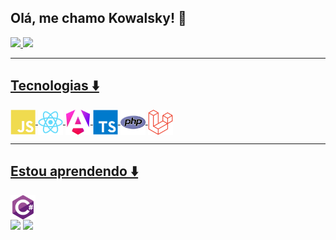 ##  Olá, me chamo Kowalsky! 👋
  
  <a href="https://github.com/kowalskyjunior">
  <img height="150em" src="https://github-readme-stats.vercel.app/api?username=kowalskyjunior&show_icons=true&theme=dark&include_all_commits=true&count_private=true"/>
  <img height="150em" src="https://github-readme-stats.vercel.app/api/top-langs/?username=kowalskyjunior&layout=compact&langs_count=7&theme=dark"/>

  
<hr>  

  ## Tecnologias ⬇️

  <div display="flex" flex-direction="row">
    <img align="center" alt="Js" height="40" width="40" src="https://raw.githubusercontent.com/devicons/devicon/master/icons/javascript/javascript-plain.svg">
    <img align="center" alt="Js" height="40" width="40" src="https://raw.githubusercontent.com/devicons/devicon/master/icons/react/react-original.svg">
    <img align="center" alt="Js" height="40" width="40" src="https://raw.githubusercontent.com/devicons/devicon/master/icons/angular/angular-original.svg">
    <img align="center" alt="Js" height="40" width="40" src="https://raw.githubusercontent.com/devicons/devicon/master/icons/typescript/typescript-original.svg">
    <img align="center" alt="Js" height="40" width="40" src="https://raw.githubusercontent.com/devicons/devicon/master/icons/php/php-original.svg">
    <img align="center" alt="Js" height="40" width="40" src="https://raw.githubusercontent.com/devicons/devicon/master/icons/laravel/laravel-original.svg">
  </div>


  <hr>

  ## Estou aprendendo ⬇️
<img align="center" alt="Js" height="40" width="40" src="https://raw.githubusercontent.com/devicons/devicon/master/icons/csharp/csharp-original.svg">

<div display="flex">
    <a href="https://instagram.com/kowalskyjr" target="_blank"><img src="https://img.shields.io/badge/-Instagram-%23E4405F?style=for-the-badge&logo=instagram&logoColor=white"                 target="_blank"></a>
    <a href="https://www.linkedin.com/in/kowalskyjr" target="_blank"><img src="https://img.shields.io/badge/-LinkedIn-%230077B5?style=for-the-badge&logo=linkedin&logoColor=white"             target="_blank"></a> 
</div>

